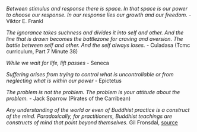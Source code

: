
*Between stimulus and response there is space. In that space is our power to choose our response. In our response lies our growth and our freedom.* - Viktor E. Frankl


*The ignorance takes suchness and divides it into self and other. And the line that is drawn becomes the battlezone for craving and aversion. The battle between self and other. And the self always loses.* - Culadasa (Tcmc curriculum, Part 7 Minute 38)

*While we wait for life, lift passes* - Seneca

*Suffering arises from trying to control what is uncontrollable or from neglecting what is within our power* - Epictetus

*The problem is not the problem. The problem is your attitude about the problem.* - Jack Sparrow (Pirates of the Carribean)

*Any understanding of the world or even of Buddhist practice is a construct of the mind. Paradoxically, for practitioners, Buddhist teachings are constructs of mind that point beyond themselves.* Gil Fronsdal, [source](https://www.inquiringmind.com/article/3102_14_fronsdal-when-mindfulness-is-too-much/)
